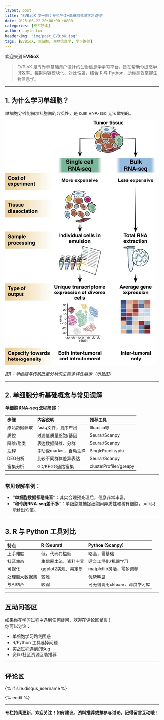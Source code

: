 ```yaml
---
layout: post
title: "EVBioX 第一期：专栏导读+单细胞领域学习路径"
date: 2025-06-22 20:00:00 +0800
categories: [专栏导读]
author: Layla Luo
header-img: "img/post_EVBioX.jpg"
tags: [EVBioX, 单细胞, 生物信息学, 学习路径]
---
```


欢迎来到 **EVBioX**！

> EVBioX 是专为零基础用户设计的生物信息学学习平台，旨在帮助你提高学习效率。每期内容模块化、对比性强，结合 R 与 Python，助你高效掌握生物信息学。

---

## 1. 为什么学习单细胞？

单细胞分析能揭示细胞间的异质性，是 bulk RNA-seq 无法做到的。

![单细胞 VS 批量分析对比图](../img/post/EVBioX/singlecell-vs-bulk.jpg)

*图1：单细胞与传统批量分析的生物多样性展示（示意图）*

---

## 2. 单细胞分析基础概念与常见误解

**单细胞 RNA-seq 流程简述：**

| 步骤         | 内容说明                          | 推荐工具       |
|:------------|:----------------------------------|:-------------|
| 原始数据获取 | fastq文件，测序产出               | Illumina等   |
| 质控        | 过滤低质量细胞/基因                | Seurat/Scanpy |
| 降维/聚类    | 表达数据降维、分群                | Seurat/Scanpy |
| 注释        | 手动查marker，自动注释            | SingleR/celltypist |
| DEG分析     | 比较不同群体差异表达               | Seurat/Scanpy |
| 富集分析     | GO/KEGG通路富集                   | clusterProfiler/gseapy |

---

### 常见误解举例：

- **“单细胞数据都是噪音”**：其实合理预处理后，信息非常丰富。
- **“和传统RNA-seq差不多”**：单细胞能捕捉细胞间异质性和稀有细胞，bulk只能给出均值。

---

## 3. R 与 Python 工具对比

| 特点              | R (Seurat)                   | Python (Scanpy)               |
|:-----------------|:-----------------------------|:------------------------------|
| 上手难度         | 低，代码门槛低               | 略高，需基础                   |
| 社区生态         | 生信圈主流，资料丰富         | 适合工程化/机器学习            |
| 可视化           | ggplot2美观、易定制          | matplotlib灵活，需多调参       |
| 处理超大数据集   | 较难                         | 优势明显                       |
| 与AI结合         | 较弱                         | 可无缝调用sklearn、深度学习库   |

---

## 互动问答区

如果你在学习过程中遇到任何疑问，欢迎在评论区留言！  
你可以讨论：
- 单细胞学习路线困惑
- R/Python 工具选择问题
- 实战过程遇到的Bug
- 资料/社区资源互助推荐

---

## 评论区

{% if site.disqus_username %}
<div class="comment">
    <div id="disqus_thread" class="disqus-thread"></div>
</div>
<script type="text/javascript">
    var disqus_shortname = "{{site.disqus_username}}";
    var disqus_identifier = "{{site.disqus_username}}/{{page.url}}";
    var disqus_url = "{{site.url}}{{page.url}}";
    (function () {
        var dsq = document.createElement('script'); dsq.type = 'text/javascript'; dsq.async = true;
        dsq.src = '//' + disqus_shortname + '.disqus.com/embed.js';
        (document.getElementsByTagName('head')[0] || document.getElementsByTagName('body')[0]).appendChild(dsq);
    })();
</script>
{% endif %}

---

**专栏持续更新，欢迎关注！如有建议、资料推荐或想参与讨论，记得留言互动哦！**